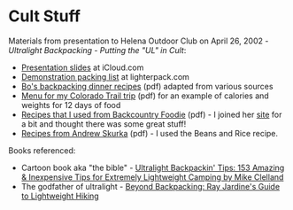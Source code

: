 # Cult Stuff

Materials from presentation to Helena Outdoor Club on April 26, 2002 - *Ultralight Backpacking - Putting the "UL" in Cult*:
* [Presentation slides](https://www.icloud.com/keynote/01cxmsuvXJwZlLI6pYo9bpIig#Presentation) at iCloud.com
* [Demonstration packing list](https://lighterpack.com/r/ldoi30) at lighterpack.com
* [Bo's backpacking dinner recipes](bos-backpacking-recipes.pdf) (pdf) adapted from various sources
* [Menu for my Colorado Trail trip](colorado-menu.pdf) (pdf) for an example of calories and weights for 12 days of food
* [Recipes that I used from Backcountry Foodie](back-country-foodie-freebies.pdf) (pdf) - I joined her [site](https://backcountryfoodie.com/) for a bit and thought there was some great stuff!
* [Recipes from Andrew Skurka](skurka-recipe-book.pdf) (pdf) - I used the Beans and Rice recipe.

Books referenced:
* Cartoon book aka "the bible" - [Ultralight Backpackin' Tips: 153 Amazing & Inexpensive Tips for Extremely Lightweight Camping by Mike Clelland](https://www.alibris.com/Ultralight-Backpackin-Tips-153-Amazing-Inexpensive-Tips-for-Extremely-Lightweight-Camping-Mike-Clelland/book/27203781)
* The godfather of ultralight - [Beyond Backpacking: Ray Jardine's Guide to Lightweight Hiking](https://www.alibris.com/Beyond-Backpacking-Ray-Jardines-Guide-to-Lightweight-Hiking-Ray-Jardine/book/661210)
